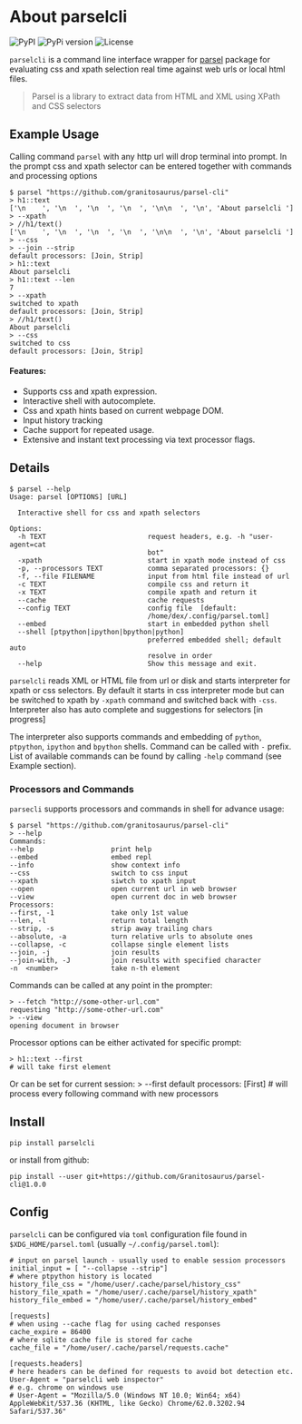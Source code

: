 
# About parselcli   

![PyPI](https://img.shields.io/pypi/v/parselcli?style=flat-square) ![PyPi version](https://img.shields.io/pypi/pyversions/parselcli?style=flat-square) ![License](https://img.shields.io/pypi/l/parselcli?style=flat-square)

`parselcli` is a command line interface wrapper for [parsel](https://github.com/scrapy/parsel) package for evaluating css and xpath selection real time against web urls or local html files.  

> Parsel is a library to extract data from HTML and XML using XPath and CSS selectors

## Example Usage

Calling command `parsel` with any http url will drop terminal into prompt. 
In the prompt css and xpath selector can be entered together with commands and processing options

```
$ parsel "https://github.com/granitosaurus/parsel-cli"
> h1::text
['\n    ', '\n  ', '\n  ', '\n  ', '\n\n  ', '\n', 'About parselcli ']
> --xpath
> //h1/text()
['\n    ', '\n  ', '\n  ', '\n  ', '\n\n  ', '\n', 'About parselcli ']
> --css
> --join --strip
default processors: [Join, Strip]
> h1::text
About parselcli
> h1::text --len
7
> --xpath
switched to xpath
default processors: [Join, Strip]
> //h1/text()
About parselcli
> --css
switched to css
default processors: [Join, Strip]
```
 

#### Features:

* Supports css and xpath expression.
* Interactive shell with autocomplete.
* Css and xpath hints based on current webpage DOM.
* Input history tracking
* Cache support for repeated usage.
* Extensive and instant text processing via text processor flags.

## Details

    $ parsel --help                                                                                                      
    Usage: parsel [OPTIONS] [URL]

      Interactive shell for css and xpath selectors

    Options:
      -h TEXT                         request headers, e.g. -h "user-agent=cat
                                      bot"
      -xpath                          start in xpath mode instead of css
      -p, --processors TEXT           comma separated processors: {}
      -f, --file FILENAME             input from html file instead of url
      -c TEXT                         compile css and return it
      -x TEXT                         compile xpath and return it
      --cache                         cache requests
      --config TEXT                   config file  [default:
                                      /home/dex/.config/parsel.toml]
      --embed                         start in embedded python shell
      --shell [ptpython|ipython|bpython|python]
                                      preferred embedded shell; default auto
                                      resolve in order
      --help                          Show this message and exit.


`parselcli` reads XML or HTML file from url or disk and starts interpreter for xpath or css selectors.
By default it starts in css interpreter mode but can be switched to xpath by `-xpath` command and switched back with `-css`.
Interpreter also has auto complete and suggestions for selectors \[in progress\]

The interpreter also supports commands and embedding of `python`, `ptpython`, `ipython` and `bpython` shells.
Command can be called with `-` prefix. List of available commands can be found by calling `-help` command (see Example section).



### Processors and Commands

`parsecli` supports processors and commands in shell for advance usage:

    $ parsel "https://github.com/granitosaurus/parsel-cli"                                                               
    > --help                                                                                                              
    Commands:
    --help                   print help
    --embed                  embed repl
    --info                   show context info
    --css                    switch to css input
    --xpath                  siwtch to xpath input
    --open                   open current url in web browser
    --view                   open current doc in web browser
    Processors:
    --first, -1              take only 1st value
    --len, -l                return total length
    --strip, -s              strip away trailing chars
    --absolute, -a           turn relative urls to absolute ones
    --collapse, -c           collapse single element lists
    --join, -j               join results
    --join-with, -J          join results with specified character
    -n  <number>             take n-th element

Commands can be called at any point in the prompter:

    > --fetch "http://some-other-url.com"
    requesting "http://some-other-url.com"
    > --view
    opening document in browser

Processor options can be either activated for specific prompt:

    > h1::text --first
    # will take first element

Or can be set for current session:
    > --first
    default processors: [First]
    # will process every following command with new processors

## Install
    
    pip install parselcli
    
or install from github:

    pip install --user git+https://github.com/Granitosaurus/parsel-cli@1.0.0
    
## Config

`parselcli` can be configured via `toml` configuration file found in `$XDG_HOME/parsel.toml` (usually `~/.config/parsel.toml`):

    # input on parsel launch - usually used to enable session processors
    initial_input = [ "--collapse --strip"]
    # where ptpython history is located
    history_file_css = "/home/user/.cache/parsel/history_css"
    history_file_xpath = "/home/user/.cache/parsel/history_xpath"
    history_file_embed = "/home/user/.cache/parsel/history_embed"
    
    [requests]
    # when using --cache flag for using cached responses
    cache_expire = 86400
    # where sqlite cache file is stored for cache
    cache_file = "/home/user/.cache/parsel/requests.cache"

    [requests.headers]
    # here headers can be defined for requests to avoid bot detection etc.
    User-Agent = "parselcli web inspector"
    # e.g. chrome on windows use
    # User-Agent = "Mozilla/5.0 (Windows NT 10.0; Win64; x64) AppleWebKit/537.36 (KHTML, like Gecko) Chrome/62.0.3202.94 Safari/537.36"

 
